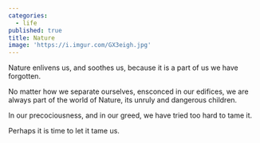 ```yaml
---
categories:
  - life
published: true
title: Nature
image: 'https://i.imgur.com/GX3eigh.jpg'
---
```

Nature enlivens us,
and soothes us,
because it is a part of us
we have forgotten.

No matter how 
we separate ourselves,
ensconced in our edifices,
we are always part
of the world of Nature,
its unruly and dangerous 
children.

In our precociousness,
and in our greed,
we have tried too hard
to tame it.

Perhaps it is time
to let it tame us.

